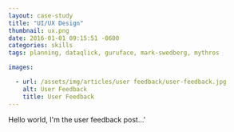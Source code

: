 ```yaml
---
layout: case-study
title: "UI/UX Design"
thumbnail: ux.png
date: 2016-01-01 09:15:51 -0600
categories: skills
tags: planning, dataqlick, guruface, mark-swedberg, mythros

images:

  - url: /assets/img/articles/user feedback/user-feedback.jpg
    alt: User Feedback
    title: User Feedback
---
```


Hello world, I'm the user feedback post...'
